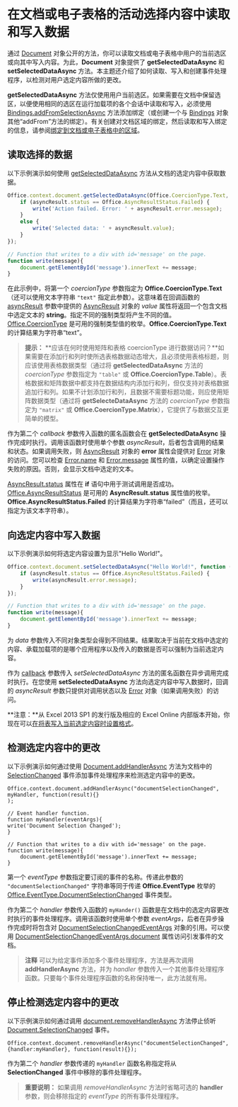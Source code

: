 
# <a name="read-and-write-data-to-the-active-selection-in-a-document-or-spreadsheet"></a>在文档或电子表格的活动选择内容中读取和写入数据

通过 [Document](http://dev.office.com/reference/add-ins/shared/document) 对象公开的方法，你可以读取文档或电子表格中用户的当前选区或向其中写入内容。为此，**Document** 对象提供了 **getSelectedDataAsync** 和 **setSelectedDataAsync** 方法。本主题还介绍了如何读取、写入和创建事件处理程序，以检测对用户选定内容所做的更改。

**getSelectedDataAsync** 方法仅使用用户当前选区。如果需要在文档中保留选区，以便使用相同的选区在运行加载项的各个会话中读取和写入，必须使用 [Bindings.addFromSelectionAsync](http://msdn.microsoft.com/en-us/library/edc99214-e63e-43f2-9392-97ead42fc155.aspx) 方法添加绑定（或创建一个与 [Bindings](http://msdn.microsoft.com/en-us/library/09979e31-3bfb-45be-adda-0f7cc2db1fe1.aspx) 对象其他“addFrom”方法的绑定）。有关创建对文档区域的绑定，然后读取和写入绑定的信息，请参阅[绑定到文档或电子表格中的区域](../../docs/develop/bind-to-regions-in-a-document-or-spreadsheet.md)。


## <a name="read-selected-data"></a>读取选择的数据


以下示例演示如何使用 [getSelectedDataAsync](http://dev.office.com/reference/add-ins/shared/document.getselecteddataasync) 方法从文档的选定内容中获取数据。


```js
Office.context.document.getSelectedDataAsync(Office.CoercionType.Text, function (asyncResult) {
    if (asyncResult.status == Office.AsyncResultStatus.Failed) {
        write('Action failed. Error: ' + asyncResult.error.message);
    }
    else {
        write('Selected data: ' + asyncResult.value);
    }
});

// Function that writes to a div with id='message' on the page.
function write(message){
    document.getElementById('message').innerText += message; 
}
```

在此示例中，将第一个  _coercionType_ 参数指定为 **Office.CoercionType.Text**（还可以使用文本字符串 `"text"` 指定此参数）。这意味着在回调函数的 [asyncResult](http://dev.office.com/reference/add-ins/shared/asyncresult.status) 参数中提供的 [AsyncResult](http://dev.office.com/reference/add-ins/shared/asyncresult) 对象的 _value_ 属性将返回一个包含文档中选定文本的 **string**。指定不同的强制类型将产生不同的值。[Office.CoercionType](http://dev.office.com/reference/add-ins/shared/coerciontype-enumeration) 是可用的强制类型值的枚举。**Office.CoercionType.Text** 的计算结果为字符串“text”。


 >**提示：** **应该在何时使用矩阵和表格 coercionType 进行数据访问？**如果需要在添加行和列时使所选表格数据动态增大，且必须使用表格标题，则应该使用表格数据类型（通过将 **getSelectedDataAsync** 方法的 _coercionType_ 参数指定为 `"table"` 或 **Office.CoercionType.Table**）。表格数据和矩阵数据中都支持在数据结构内添加行和列，但仅支持对表格数据追加行和列。如果不计划添加行和列，且数据不需要标题功能，则应使用矩阵数据类型（通过将 **getSelecteDataAsync** 方法的 _coercionType_ 参数指定为 `"matrix"` 或 **Office.CoercionType.Matrix**），它提供了与数据交互更简单的模型。

作为第二个  _callback_ 参数传入函数的匿名函数会在 **getSelectedDataAsync** 操作完成时执行。调用该函数时使用单个参数 _asyncResult_，后者包含调用的结果和状态。如果调用失败，则  [AsyncResult](http://dev.office.com/reference/add-ins/shared/asyncresult.context) 对象的 **error** 属性会提供对 [Error](http://dev.office.com/reference/add-ins/shared/error) 对象的访问。您可以检查 [Error.name](http://dev.office.com/reference/add-ins/shared/error.name) 和 [Error.message](http://dev.office.com/reference/add-ins/shared/error.message) 属性的值，以确定设置操作失败的原因。否则，会显示文档中选定的文本。

[AsyncResult.status](http://dev.office.com/reference/add-ins/shared/asyncresult.error) 属性在 **if** 语句中用于测试调用是否成功。[Office.AsyncResultStatus](http://dev.office.com/reference/add-ins/shared/asyncresultstatus-enumeration) 是可用的 **AsyncResult.status** 属性值的枚举。**Office.AsyncResultStatus.Failed** 的计算结果为字符串“failed”（而且，还可以指定为该文本字符串）。


## <a name="write-data-to-the-selection"></a>向选定内容中写入数据


以下示例演示如何将选定内容设置为显示"Hello World!"。


```js
Office.context.document.setSelectedDataAsync("Hello World!", function (asyncResult) {
    if (asyncResult.status == Office.AsyncResultStatus.Failed) {
        write(asyncResult.error.message);
    }
});

// Function that writes to a div with id='message' on the page.
function write(message){
    document.getElementById('message').innerText += message; 
}
```

为  _data_ 参数传入不同对象类型会得到不同结果。结果取决于当前在文档中选定的内容、承载加载项的是哪个应用程序以及传入的数据是否可以强制为当前选定内容。

作为  [callback](http://dev.office.com/reference/add-ins/shared/document.setselecteddataasync) 参数传入 _setSelectedDataAsync_ 方法的匿名函数在异步调用完成时执行。在您使用 **setSelectedDataAsync** 方法向选定内容中写入数据时，回调的 _asyncResult_ 参数只提供对调用状态以及 [Error](http://dev.office.com/reference/add-ins/shared/error) 对象（如果调用失败）的访问。

 **注意：**从 Excel 2013 SP1 的发行版及相应的 Excel Online 内部版本开始，你现在可以[在将表写入当前选定内容时设置格式](../../docs/excel/format-tables-in-add-ins-for-excel.md)。


## <a name="detect-changes-in-the-selection"></a>检测选定内容中的更改


以下示例演示如何通过使用 [Document.addHandlerAsync](http://dev.office.com/reference/add-ins/shared/document.addhandlerasync) 方法为文档中的 [SelectionChanged](http://dev.office.com/reference/add-ins/shared/document.selectionchanged.event) 事件添加事件处理程序来检测选定内容中的更改。


```
Office.context.document.addHandlerAsync("documentSelectionChanged", myHandler, function(result){} 
);

// Event handler function.
function myHandler(eventArgs){
write('Document Selection Changed');
}

// Function that writes to a div with id='message' on the page.
function write(message){
    document.getElementById('message').innerText += message; 
}
```

第一个  _eventType_ 参数指定要订阅的事件的名称。传递此参数的 `"documentSelectionChanged"` 字符串等同于传递 **Office.EventType** 枚举的 [Office.EventType.DocumentSelectionChanged](http://dev.office.com/reference/add-ins/shared/eventtype-enumeration) 事件类型。

作为第二个 _handler_ 参数传入函数的 `myHander()` 函数是在文档中的选定内容更改时执行的事件处理程序。调用该函数时使用单个参数 _eventArgs_，后者在异步操作完成时将包含对 [DocumentSelectionChangedEventArgs](http://dev.office.com/reference/add-ins/shared/document.selectionchangedeventargs) 对象的引用。可以使用 [DocumentSelectionChangedEventArgs.document](http://dev.office.com/reference/add-ins/shared/document.selectionchangedeventargs.document) 属性访问引发事件的文档。


 >**注释**  可以为给定事件添加多个事件处理程序，方法是再次调用  **addHandlerAsync** 方法，并为 _handler_ 参数传入一个其他事件处理程序函数。只要每个事件处理程序函数的名称保持唯一，此方法就有用。


## <a name="stop-detecting-changes-in-the-selection"></a>停止检测选定内容中的更改


以下示例演示如何通过调用 [document.removeHandlerAsync](http://dev.office.com/reference/add-ins/shared/document.selectionchanged.event) 方法停止侦听 [Document.SelectionChanged](http://dev.office.com/reference/add-ins/shared/document.removehandlerasync) 事件。


```
Office.context.document.removeHandlerAsync("documentSelectionChanged", {handler:myHandler}, function(result){});
```

作为第二个  _handler_ 参数传递的 `myHandler` 函数名称指定将从 **SelectionChanged** 事件中移除的事件处理程序。


 >**重要说明：**  如果调用  _removeHandlerAsync_ 方法时省略可选的 **handler** 参数，则会移除指定的 _eventType_ 的所有事件处理程序。

